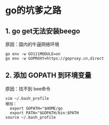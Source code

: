 # go的坑爹之路
## 1. go get无法安装beego
原因：国内的牛逼网络环境
```
go env -w GO111MODULE=on
go env -w GOPROXY=https://goproxy.cn,direct
```

## 2. 添加 GOPATH 到环境变量
原因：找不到 bee命令
```
vim ~/.bash_profile
增加：
  export GOPATH="$HOME/go
  export PATH="$GOPATH/bin:$PATH
source ~/.bash_profile
```
